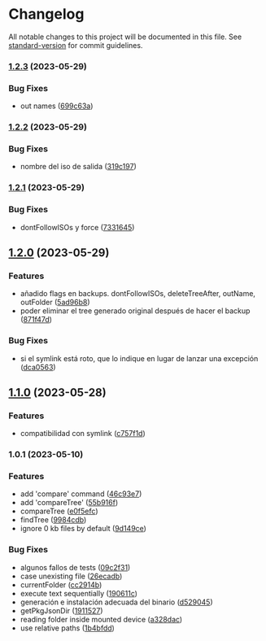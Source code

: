 # Changelog

All notable changes to this project will be documented in this file. See [standard-version](https://github.com/conventional-changelog/standard-version) for commit guidelines.

### [1.2.3](https://github.com/ByDSA/backups/compare/v1.2.2...v1.2.3) (2023-05-29)


### Bug Fixes

* out names ([699c63a](https://github.com/ByDSA/backups/commit/699c63aab3b6a03abbababe6b75dd8f6d7680078))

### [1.2.2](https://github.com/ByDSA/backups/compare/v1.2.1...v1.2.2) (2023-05-29)


### Bug Fixes

* nombre del iso de salida ([319c197](https://github.com/ByDSA/backups/commit/319c1975668a37abfe4f0dd0b71cf1ca8d2ac200))

### [1.2.1](https://github.com/ByDSA/backups/compare/v1.2.0...v1.2.1) (2023-05-29)


### Bug Fixes

* dontFollowISOs y force ([7331645](https://github.com/ByDSA/backups/commit/733164580f7115f0989cd431fb434045323b6653))

## [1.2.0](https://github.com/ByDSA/backups/compare/v1.1.0...v1.2.0) (2023-05-29)


### Features

* añadido flags en backups. dontFollowISOs, deleteTreeAfter, outName, outFolder ([5ad96b8](https://github.com/ByDSA/backups/commit/5ad96b8c2ed04d4714a22e7ee901ff8c56528db5))
* poder eliminar el tree generado original después de hacer el backup ([871f47d](https://github.com/ByDSA/backups/commit/871f47dbd484e0fe93d15fdce83f0786565f7862))


### Bug Fixes

* si el symlink está roto, que lo indique en lugar de lanzar una excepción ([dca0563](https://github.com/ByDSA/backups/commit/dca0563556d5cb104e781f562fbbb632be48315c))

## [1.1.0](https://github.com/ByDSA/backups/compare/v1.0.1...v1.1.0) (2023-05-28)


### Features

* compatibilidad con symlink ([c757f1d](https://github.com/ByDSA/backups/commit/c757f1d4965cc482bda494ff05bd7b0be63c1434))

### 1.0.1 (2023-05-10)


### Features

* add 'compare' command ([46c93e7](https://github.com/ByDSA/backups/commit/46c93e7421c9c48b15ec040aa5488353ec9daa3f))
* add 'compareTree' ([55b916f](https://github.com/ByDSA/backups/commit/55b916f73d6653f91c4ffa63d23234034bc55074))
* compareTree ([e0f5efc](https://github.com/ByDSA/backups/commit/e0f5efc263f8f026aeeb684c95efda51e56214be))
* findTree ([9984cdb](https://github.com/ByDSA/backups/commit/9984cdb72d83548f6fe8999d6a5f8292f4adef53))
* ignore 0 kb files by default ([9d149ce](https://github.com/ByDSA/backups/commit/9d149ce3c2e69ebff7f00df128f1995be30a757b))


### Bug Fixes

* algunos fallos de  tests ([09c2f31](https://github.com/ByDSA/backups/commit/09c2f314f9aaa34fb3c3307271101c7f93a59340))
* case unexisting file ([26ecadb](https://github.com/ByDSA/backups/commit/26ecadb63a9f2958239a337281f6e462a0861a45))
* currentFolder ([cc2914b](https://github.com/ByDSA/backups/commit/cc2914b3d9decb2f8b69334dbe6e6ebc2cd1d019))
* execute text sequentially ([190611c](https://github.com/ByDSA/backups/commit/190611cb3f250757f9bfce312775e9f3c293bbfd))
* generación e instalación adecuada del binario ([d529045](https://github.com/ByDSA/backups/commit/d52904535c03dd2d7b35d809d201a9ce5e2a92d6))
* getPkgJsonDir ([1911527](https://github.com/ByDSA/backups/commit/191152708f90d7df59c3de2bdcd8a488c7005fab))
* reading folder inside mounted device ([a328dac](https://github.com/ByDSA/backups/commit/a328dac7d016c25fd2724221f1762d216c592c52))
* use relative paths ([1b4bfdd](https://github.com/ByDSA/backups/commit/1b4bfddf5e2bb4005f739a7971e84cca8d508cc9))
